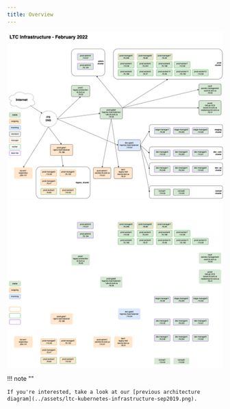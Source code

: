 ```yaml
---
title: Overview
---
```


[![architecture](../assets/ltc-infrastructure-feb2022.png#only-light)](../assets/ltc-infrastructure-feb2022.png)
[![architecture](../assets/ltc-infrastructure-feb2022-dark.png#only-dark)](ltc-infrastructure-feb2022-dark.md)

!!! note ""

    If you're interested, take a look at our [previous architecture diagram](../assets/ltc-kubernetes-infrastructure-sep2019.png).
